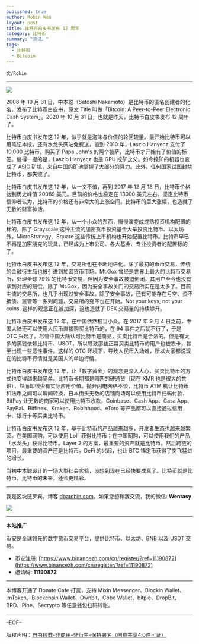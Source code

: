 ```yaml
---
published: true
author: Robin Wen
layout: post
title: 比特币白皮书发布 12 周年
category: 比特币
summary: "测试。"
tags:
  - 比特币
  - Bitcoin
---
```


`文/Robin`

***

![](https://cdn.dbarobin.com/avk5jrg.png)

2008 年 10 月 31 日，中本聪（Satoshi Nakamoto）是比特币的匿名创建者的化名，发布了比特币白皮书，原文 Title 叫做「Bitcoin: A Peer-to-Peer Electronic Cash System」。2020 年 10 月 31 日，也就是昨天，比特币白皮书发布 12 周年了。

比特币白皮书发布这 12 年，似乎就是泡沫与价值的轮回较量。最开始比特币可以用笔记本挖，还有水龙头网站免费送，直到 2010 年，Laszlo Hanyecz 支付了 10,000 比特币，购买了 Papa John's 的两个披萨，比特币才开始有了价值的标签。值得一提的是，Laszlo Hanyecz 也是 GPU 挖矿之父。如今挖矿的机器也变成了 ASIC 矿机，来自中国的矿池掌握了大部分的算力。此外，任何国家试图封禁比特币，都失败了。

比特币白皮书发布这 12 年，从一文不值，再到 2017 年 12 月 18 日，比特币价格达到历史峰值 20089 美元。目前的价格也稳定在 13000 美元左右。坚定比特币信仰者认为，比特币的价格还有非常大的上涨空间。比特币的巨大涨幅，也造就了无数的财富神话。

比特币白皮书发布这 12 年，从一个小众的东西，慢慢演变成成熟投资机构配置的标的。除了 Grayscale 这种主流的加密货币投资基金大举投资比特币、以太坊外，MicroStrategy、Square 这些传统上市机构也开始配置比特币。比特币早已不再是加密朋克的玩具，已经成为上市公司、各大基金、专业投资者的配置标的了。

比特币白皮书发布这 12 年，交易所也在不断地进化。除了最初的币币交易，传统的金融衍生品也被引进到加密货币市场。Mt.Gox 曾经是世界上最大的比特币交易所，处理全球 79% 的比特币交易，但因为安全事故被迫倒闭，其用户至今也没有拿到对应的赔偿。除了 Mt.Gox，因为安全事故关门的交易所实在是太多了。目前主流的交易所，也几乎出现过安全事故。除了安全事故，还有可能存在亏空、资不抵债、监管等一系列问题，交易所的变革也在开始。Not your keys, not your coins. 这样的观念正在被加深，这也造就了 DEX 交易量的持续攀升。

比特币白皮书发布这 12 年，在中国依然相当小众。在 2017 年 9 月 4 日之前，中国大陆还可以使用人民币直接购买比特币的，在 94 事件之后就不行了，于是 OTC 兴起了。尽管中国大陆认可比特币是商品，买卖比特币是合法的。但是有太多的黑钱依赖比特币、USDT，所以导致那些正常买卖比特币的用户也被冻卡，甚至出现一些恶性事件。这样的 OTC 环境下，导致人民币入场难，所以大家都说现在的比特币行情就是美国人的单边行情。

比特币白皮书发布这 12 年，让「数字黄金」的观念更深入人心，买卖比特币的方式也变得越来越简单。比特币长期都是暗网的硬通货（现在 XMR 也是很大的共识），然而却很少有实际应用价值。抛开闪电网络不谈，比特币 ATM 机让比特币和法币之间可以瞬间转换，日本街头无数的店铺商场可以使用比特币扫码付款，BitPay 让无数的商家可以使用比特币收款，Coinbase、Cash App、Casa App、PayPal、Bitfinex、Kraken、Robinhood、eToro 等产品都可以直接通过信用卡、银行卡等买卖比特币。

比特币白皮书发布这 12 年，基于比特币的产品越来越多，开发者生态也越来越繁荣。在美国网购，可以使用 Lolli 获得比特币；在中国网购，可以使用我们的产品「水龙头」获得比特币。Layer 2 的方案，最重要的资产就是比特币。然后跨链的项目，最重要的资产还是比特币。DeFi 的兴起，也让 BTC 锚定币获得了突飞猛进的增长。

当初中本聪设计的一场大型社会实验，没想到现在已经快要成真了。比特币就是比特币，比特币的未来，还会更精彩。

***

我是区块链罗宾，博客 [dbarobin.com](https://dbarobin.com/)。如果您想和我交流，我的微信: **Wentasy**

![](https://cdn.dbarobin.com/v4yywe2.png)

***

**本站推广**

币安是全球领先的数字货币交易平台，提供比特币、以太坊、BNB 以及 USDT 交易。

* 币安注册: [https://www.binancezh.com/cn/register/?ref=11190872](https://www.binancezh.com/cn/register/?ref=11190872)
* 邀请码: **11190872**

***

本博客开通了 Donate Cafe 打赏，支持 Mixin Messenger、Blockin Wallet、imToken、Blockchain Wallet、Ownbit、Cobo Wallet、bitpie、DropBit、BRD、Pine、Secrypto 等任意钱包扫码转账。

<center>
    <div class="--donate-button"
         data-button-id="f8b9df0d-af9a-460d-8258-d3f435445075"
    ></div>
</center>

***

–EOF–

版权声明：[自由转载-非商用-非衍生-保持署名（创意共享4.0许可证）](http://creativecommons.org/licenses/by-nc-nd/4.0/deed.zh)